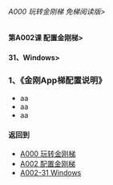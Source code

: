 ###### A000 玩转金刚梯 免梯阅读版>
#### 第A002课 配置金刚梯>
#### 31、Windows>

### 1、《金刚App梯配置说明》

- aa
- aa
- aa

#### 返回到
- [A000 玩转金刚梯](https://github.com/a2zitpro/web/blob/master/LadderFree/main.md)
- [A002 配置金刚梯](https://github.com/a2zitpro/web/blob/master/LadderFree/LadderConfigure/LadderConfigure.md)
- [A002-31 Windows](https://github.com/a2zitpro/web/blob/master/LadderFree/LadderConfigure/Windows/Windows.md)



